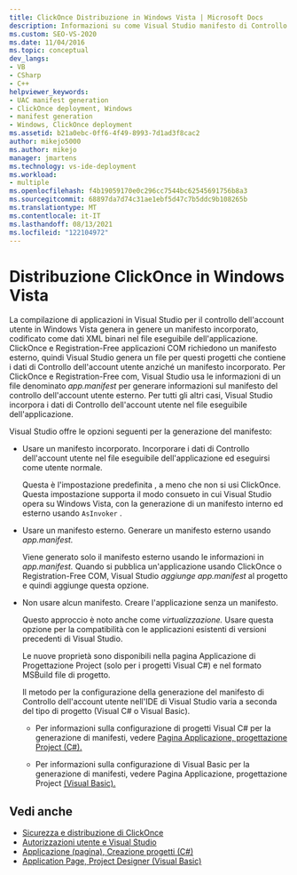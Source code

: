 ```yaml
---
title: ClickOnce Distribuzione in Windows Vista | Microsoft Docs
description: Informazioni su come Visual Studio manifesto di Controllo dell'account utente esterno per ClickOnce e Registration-Free applicazioni COM, che richiedono un manifesto esterno.
ms.custom: SEO-VS-2020
ms.date: 11/04/2016
ms.topic: conceptual
dev_langs:
- VB
- CSharp
- C++
helpviewer_keywords:
- UAC manifest generation
- ClickOnce deployment, Windows
- manifest generation
- Windows, ClickOnce deployment
ms.assetid: b21a0ebc-0ff6-4f49-8993-7d1ad3f8cac2
author: mikejo5000
ms.author: mikejo
manager: jmartens
ms.technology: vs-ide-deployment
ms.workload:
- multiple
ms.openlocfilehash: f4b19059170e0c296cc7544bc62545691756b8a3
ms.sourcegitcommit: 68897da7d74c31ae1ebf5d47c7b5ddc9b108265b
ms.translationtype: MT
ms.contentlocale: it-IT
ms.lasthandoff: 08/13/2021
ms.locfileid: "122104972"
---
```

# <a name="clickonce-deployment-on-windows-vista"></a>Distribuzione ClickOnce in Windows Vista

La compilazione di applicazioni in Visual Studio per il controllo dell'account utente in Windows Vista genera in genere un manifesto incorporato, codificato come dati XML binari nel file eseguibile dell'applicazione.  ClickOnce e Registration-Free applicazioni COM richiedono un manifesto esterno, quindi Visual Studio genera un file per questi progetti che contiene i dati di Controllo dell'account utente anziché un manifesto incorporato. Per ClickOnce e Registration-Free com, Visual Studio usa le informazioni di un file denominato *app.manifest* per generare informazioni sul manifesto del controllo dell'account utente esterno. Per tutti gli altri casi, Visual Studio incorpora i dati di Controllo dell'account utente nel file eseguibile dell'applicazione.

Visual Studio offre le opzioni seguenti per la generazione del manifesto:

- Usare un manifesto incorporato. Incorporare i dati di Controllo dell'account utente nel file eseguibile dell'applicazione ed eseguirsi come utente normale.

   Questa è l'impostazione predefinita , a meno che non si usi ClickOnce. Questa impostazione supporta il modo consueto in cui Visual Studio opera su Windows Vista, con la generazione di un manifesto interno ed esterno usando `AsInvoker` .

- Usare un manifesto esterno. Generare un manifesto esterno usando *app.manifest.*

   Viene generato solo il manifesto esterno usando le informazioni in *app.manifest.* Quando si pubblica un'applicazione usando ClickOnce o Registration-Free COM, Visual Studio *aggiunge app.manifest* al progetto e quindi aggiunge questa opzione.

- Non usare alcun manifesto. Creare l'applicazione senza un manifesto.

   Questo approccio è noto anche come *virtualizzazione.* Usare questa opzione per la compatibilità con le applicazioni esistenti di versioni precedenti di Visual Studio.

  Le nuove proprietà sono  disponibili nella pagina Applicazione di Progettazione Project (solo per i progetti Visual C#) e nel formato MSBuild file di progetto.

  Il metodo per la configurazione della generazione del manifesto di Controllo dell'account utente nell'IDE di Visual Studio varia a seconda del tipo di progetto (Visual C# o Visual Basic).

  * Per informazioni sulla configurazione di progetti Visual C# per la generazione di manifesti, vedere [Pagina Applicazione, progettazione Project (C#).](../ide/reference/application-page-project-designer-csharp.md)

  * Per informazioni sulla configurazione di Visual Basic per la generazione di manifesti, vedere Pagina Applicazione, progettazione Project [(Visual Basic).](../ide/reference/application-page-project-designer-visual-basic.md)

## <a name="see-also"></a>Vedi anche
- [Sicurezza e distribuzione di ClickOnce](../deployment/clickonce-security-and-deployment.md)
- [Autorizzazioni utente e Visual Studio](/previous-versions/ms165100(v=vs.100))
- [Applicazione (pagina), Creazione progetti (C#)](../ide/reference/application-page-project-designer-csharp.md)
- [Application Page, Project Designer (Visual Basic)](../ide/reference/application-page-project-designer-visual-basic.md)